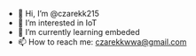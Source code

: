- 👋 Hi, I’m @czarekk215
- 👀 I’m interested in IoT
- 🌱 I’m currently learning embeded
- 📫 How to reach me: czarekkwwa@gmail.com


<!---
czarekk215/czarekk215 is a ✨ special ✨ repository because its `README.md` (this file) appears on your GitHub profile.
You can click the Preview link to take a look at your changes.
--->
